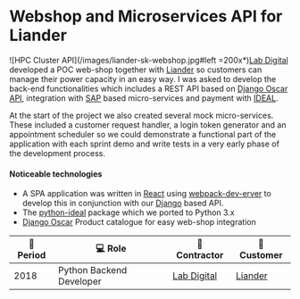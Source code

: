 # Webshop and Microservices API for Liander

![HPC Cluster API](/images/liander-sk-webshop.jpg#left =200x*)[Lab Digital](https://www.labdigital.nl/) developed a POC web-shop together with [Liander](https://www.liander.nl/) so customers can manage their power capacity in an easy way. I was asked to develop the back-end functionalities which includes a REST API based on [Django Oscar API](https://django-oscar-api.readthedocs.io/en/latest/), integration with [SAP](https://www.sap.com/index.html) based micro-services and payment with [IDEAL](https://www.ideal.nl/en/businesses/offer-ideal/).

At the start of the project we also created several mock micro-services. These included a customer request handler, a login token generator and an appointment scheduler so we could demonstrate a functional part of the application with each sprint demo and write tests in a very early phase of the development process.

#### Noticeable technologies
- A SPA application was written in [React](https://reactjs.org/) using [webpack-dev-erver](https://webpack.js.org/guides/development/#using-webpack-dev-server) to develop this in conjunction with our [Django](https://www.djangoproject.com/) based API.
- The [python-ideal](https://github.com/maykinmedia/python-ideal) package which we ported to Python 3.x
- [Django Oscar](https://github.com/django-oscar/django-oscar) Product catalogue for easy web-shop integration


| :calendar: Period  | :computer: Role          | :office: Contractor                      | :man: Customer                   |
| ------------------ | ------------------------ | ---------------------------------------- | -------------------------------- |
| 2018               | Python Backend Developer | [Lab Digital](https://www.labdigital.nl) | [Liander](http://www.liander.nl) |
